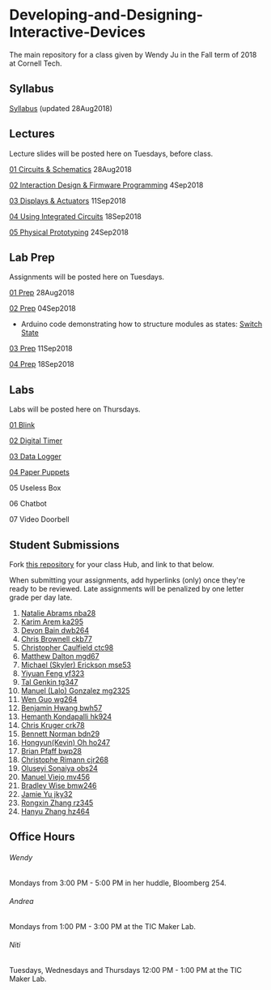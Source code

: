 # Developing-and-Designing-Interactive-Devices
The main repository for a class given by Wendy Ju in the Fall term of 2018 at Cornell Tech.

## Syllabus
[Syllabus](https://github.com/FAR-Lab/Developing-and-Designing-Interactive-Devices/blob/2018Fall/Syllabus_Fall18.pdf) (updated 28Aug2018)

## Lectures
Lecture slides will be posted here on Tuesdays, before class.

[01 Circuits & Schematics](https://github.com/FAR-Lab/Developing-and-Designing-Interactive-Devices/blob/2018Fall/Slides/01%20Circuits%20%26%20Schematics.pdf) 28Aug2018

[02 Interaction Design & Firmware Programming](https://github.com/FAR-Lab/Developing-and-Designing-Interactive-Devices/blob/2018Fall/Slides/02%20Interaction%20Design%20Firmware%20Programming.key.pdf) 4Sep2018

[03 Displays & Actuators](https://github.com/FAR-Lab/Developing-and-Designing-Interactive-Devices/blob/2018Fall/Slides/03DisplaysActuators.pdf) 11Sep2018

[04 Using Integrated Circuits](https://github.com/FAR-Lab/Developing-and-Designing-Interactive-Devices/blob/2018Fall/Slides/04UsingICs.pdf) 18Sep2018

[05 Physical Prototyping](https://github.com/FAR-Lab/Developing-and-Designing-Interactive-Devices/blob/2018Fall/Slides/04UsingICs.pdf) 24Sep2018

## Lab Prep 
Assignments will be posted here on Tuesdays.

[01 Prep](https://github.com/FAR-Lab/Developing-and-Designing-Interactive-Devices/wiki/preLab-01) 28Aug2018

[02 Prep](https://github.com/FAR-Lab/Developing-and-Designing-Interactive-Devices/wiki/preLab-02) 04Sep2018
  * Arduino code demonstrating how to structure modules as states: [Switch State ](https://github.com/FAR-Lab/Developing-and-Designing-Interactive-Devices/blob/docs/switchState.zip)

[03 Prep](https://github.com/FAR-Lab/Developing-and-Designing-Interactive-Devices/wiki/preLab-03) 11Sep2018

[04 Prep](https://github.com/FAR-Lab/Developing-and-Designing-Interactive-Devices/wiki/preLab-04) 18Sep2018
<!--05 Prep 25Sep2018
06 Prep 02Oct2018 (Not due until 11Oct2018)
07 Prep 16Oct2018 -->

## Labs
Labs will be posted here on Thursdays.

[01 Blink](https://github.com/FAR-Lab/Developing-and-Designing-Interactive-Devices/wiki/Lab-01)
<!---1. [Lab #1](https://github.com/FAR-Lab/Developing-and-Designing-Interactive-Devices/wiki/Lab-%231)-->
[02 Digital Timer](https://github.com/FAR-Lab/Developing-and-Designing-Interactive-Devices/wiki/Lab-02)

[03 Data Logger](https://github.com/FAR-Lab/Developing-and-Designing-Interactive-Devices/wiki/Lab-03)

[04 Paper Puppets](https://github.com/FAR-Lab/Developing-and-Designing-Interactive-Devices/wiki/Lab-04)

05 Useless Box

06 Chatbot

07 Video Doorbell

<!---%3. [Lab #3](https://github.com/FAR-Lab/Developing-and-Designing-Interactive-Devices/wiki/Lab3-Laser-Cutting-and-3d-Printing)
%4. [Lab #4](https://github.com/FAR-Lab/Developing-and-Designing-Interactive-Devices/wiki/Lab-%234)-->

## Student Submissions
Fork [this repository](https://github.com/FAR-Lab/Interactive-Lab-Hub) for your class Hub, and link to that below.

When submitting your assignments, add hyperlinks (only) once they're ready to be reviewed. Late assignments will be penalized by one letter grade per day late.

1.	[	Natalie	Abrams	nba28	](	https://github.com/nabrams/interactive	)
1.	[	Karim	Arem	ka295	](	https://github.com/wario123/Interactive-Devices	)
1.	[	Devon	Bain	dwb264	](	https://github.com/dwb264/interactive-devices	)
1.	[	Chris	Brownell	ckb77	](	https://github.com/chrisbrownell/interactive	)
1.	[	Christopher	Caulfield	ctc98	](	https://github.com/ctcaulfield/Interactive-Lab-Hub	)
1.	[	Matthew	Dalton	mgd67	](	https://github.com/MattD18/Interactive-Lab-Hub	)
1.	[	Michael (Skyler)	Erickson	mse53	](	https://github.com/skyler1253/Interactive-Lab-Hub	)
1.	[	Yiyuan	Feng	yf323	](	https://github.com/Yiyuan7/Interactive-Lab-Hub	)
1.	[	Tal	Genkin	tg347	](	https://github.com/TalGenkin/Interactive--Device-Design	)
1.	[	Manuel (Lalo)	Gonzalez	mg2325	](	https://github.com/lalogf/designing-interactive-devices	)
1.	[	Wen	Guo	wg264	](	https://github.com/gw3218/Interactive-Lab-Hub	)
1.	[	Benjamin	Hwang	bwh57	](	https://github.com/bhwan1118/Interactive-Lab-Hub	)
1.	[	Hemanth	Kondapalli	hk924	](	https://github.com/hemanthk92/Interactive-Lab-Hub	)
1.	[	Chris	Kruger	crk78	](	https://github.com/ckruger0/Interactive-Lab-Hub	)
1.	[	Bennett	Norman	bdn29	](	https://github.com/bendnorman/Developing-and-Designing-Interactive-Devices-Hub	)
1.	[	Hongyun(Kevin)	Oh	ho247	](	https://github.com/contactkoh/interactive/	)
1.	[	Brian	Pfaff	bwp28	](	https://github.com/bripfaff/Interactive-Devices	)
1.	[	Christophe	Rimann	cjr268	](	https://github.com/infobiac/Interactive-Lab-Hub	)
1.	[	Oluseyi	Sonaiya	obs24	](	https://github.com/oluseyi/CT-InteractiveDevices	)
1.	[	Manuel	Viejo	mv456	](	https://github.com/mviejo33/Interactive-Lab-Hub	)
1.	[	Bradley	Wise	bmw246	](	https://github.com/bmwise14/Interactive-Lab-Hub	)
1.	[	Jamie	Yu	jky32	](	https://github.com/jamiekimyu/Interactive-Lab-Hub	)
1.	[	Rongxin	Zhang	rz345	](	https://github.com/RongxinZhang/interactive-device	)
1.	[	Hanyu 	Zhang	hz464	](	https://github.com/PGhzhang/Interactive-Lab-Hub	)


## Office Hours
###### Wendy
Mondays from 3:00 PM - 5:00 PM in her huddle, Bloomberg 254. 

###### Andrea
Mondays from 1:00 PM - 3:00 PM at the TIC Maker Lab. 

###### Niti
Tuesdays, Wednesdays and Thursdays 12:00 PM - 1:00 PM at the TIC Maker Lab. 

